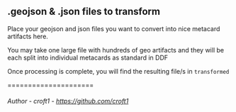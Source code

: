 ## .geojson & .json files to transform

Place your geojson and json files you want to convert into nice metacard artifacts here.

You may take one large file with hundreds of geo artifacts and they will be each split into individual metacards as standard in DDF

Once processing is complete, you will find the resulting file/s in ```transformed```

=====================
###### Author - croft1 - https://github.com/croft1
